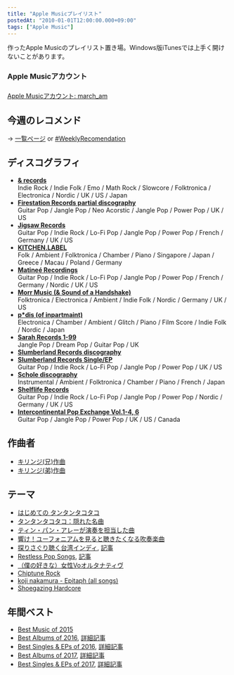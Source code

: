 ```yaml
---
title: "Apple Musicプレイリスト"
postedAt: "2010-01-01T12:00:00.000+09:00"
tags: ["Apple Music"]
---
```


作ったApple Musicのプレイリスト置き場。Windows版iTunesでは上手く開けないことがあります。

### Apple Musicアカウント

### 

[Apple Musicアカウント: march\_am](https://itunes.apple.com/profile/march%5Fam)

## 今週のレコメンド

→ [一覧ページ](http://30minreview.tumblr.com/post/154975409149/weeklyrec) or [#WeeklyRecomendation](http://30minreview.tumblr.com/tagged/weeklyrecommendation)

## ディスコグラフィ

* [**& records**](https://itunes.apple.com/jp/playlist/records-chronology/idpl.19693d571ebe43728fb360f274c7112c)  
Indie Rock / Indie Folk / Emo / Math Rock / Slowcore / Folktronica / Electronica / Nordic / UK / US / Japan
* [**Firestation Records partial discography**](https://itunes.apple.com/jp/playlist/firestation-records-partial-discography/idpl.e29acbe6b66b4a0194ee52910807b0d1)  
Guitar Pop / Jangle Pop / Neo Acorstic / Jangle Pop / Power Pop / UK / US
* [**Jigsaw Records**](https://itunes.apple.com/jp/playlist/jigsaw-records-chronology/idpl.c6655b15c3594054bd9275a84d978a7f)  
Guitar Pop / Indie Rock / Lo-Fi Pop / Jangle Pop / Power Pop / French / Germany / UK / US
* [**KITCHEN.LABEL**](https://itunes.apple.com/jp/playlist/kitchen.label-discography/idpl.817df7df7de84bfd8383c9559c76bf02)  
Folk / Ambient / Folktronica / Chamber / Piano / Singapore / Japan / Greece / Macau / Poland / Germany
* [**Matineé Recordings**](https://itunes.apple.com/jp/playlist/matinee-recordings-chlonology/idpl.f4183a54652b4fdaab5286360d862594)  
Guitar Pop / Indie Rock / Lo-Fi Pop / Jangle Pop / Power Pop / French / Germany / Nordic / UK / US
* [**Morr Music (& Sound of a Handshake)**](https://itunes.apple.com/jp/playlist/morr-music-sound-handshake/idpl.d03b6ede2258438388ccf1baab1b0e35)  
Folktronica / Electronica / Ambient / Indie Folk / Nordic / Germany / UK / US
* [**p\*dis (of inpartmaint)**](https://itunes.apple.com/jp/playlist/p%2Adis-inpartmaint-discography/idpl.94143f0963c24a7e89c94babe56da8ab)  
Electronica / Chamber / Ambient / Glitch / Piano / Film Score / Indie Folk / Nordic / Japan
* [**Sarah Records 1-99**](https://itunes.apple.com/jp/playlist/sarah-records-1-99/idpl.965e6628e19a4e1688f2a6e61a206e0e)  
Jangle Pop / Dream Pop / Guitar Pop / UK
* [**Slumberland Records discography**](https://itunes.apple.com/jp/playlist/slumberland-records-discography/idpl.808a6dc277e64c83949db819b0fb422d)
* [**Slumberland Records Single/EP**](https://itunes.apple.com/jp/playlist/slumberland-records-singles/idpl.e4e1c80a50ed4db0afcfaf56f19f5f00)  
Guitar Pop / Indie Rock / Lo-Fi Pop / Jangle Pop / Power Pop / UK / US
* [**Schole discography**](https://itunes.apple.com/jp/playlist/schole-discography/idpl.235f2b1925c14fe7ac7f8f14b5425050)  
Instrumental / Ambient / Folktronica / Chamber / Piano / French / Japan
* [**Shelflife Records**](https://itunes.apple.com/jp/playlist/shelflife-records-chronology/idpl.cb92ac440cec4a62a76d2826e2e748ba)  
Guitar Pop / Indie Rock / Lo-Fi Pop / Jangle Pop / Power Pop / Nordic / Germany / UK / US
* [**Intercontinental Pop Exchange Vol.1-4, 6**](https://itunes.apple.com/jp/playlist/intercontinental-pop-exchange/idpl.31d3df078e8444e494dd69de23e5728f)  
Guitar Pop / Jangle Pop / Power Pop / UK / US / Canada

## 作曲者

* [キリンジ(兄)作曲](https://itunes.apple.com/jp/playlist/kirinji-xiong/idpl.dfe0e9ea4ba3441a852f2b95c49deff2)
* [キリンジ(弟)作曲](https://itunes.apple.com/jp/playlist/kirinji-di/idpl.545b2c69deaf4466ba49c7476b51d200)

## テーマ

* [はじめての タンタンタコタコ](https://itunes.apple.com/jp/playlist/hajimeteno-tantantakotako/idpl.e6f9b80f010a4b0fb3c2e0da773f7c6c)
* [タンタンタコタコ：隠れた名曲](https://itunes.apple.com/jp/playlist/tantantakotako-yinreta-ming/idpl.3590b0755c2849399eb070b2308067ae)
* [ティン・パン・アレーが演奏を担当した曲](https://itunes.apple.com/jp/playlist/tin-pan-arega-yan-zouwo-dan/idpl.394c32de731540988d87763ef54c0e4c)
* [響け！ユーフォニアムを見ると聴きたくなる吹奏楽曲](https://itunes.apple.com/jp/playlist/xiangke!yufoniamuwo-jianruto/idpl.138b68fa94224ab4b85a4a1cdece9b43)
* [探りさぐり聴く台湾インディ](https://itunes.apple.com/jp/playlist/tanrisaguri-tingku-tai-wanindi/idpl.5cd20b18c6ae4e428d88df54dcce45d7), [記事](http://30minreview.tumblr.com/post/154761086599/%E6%8E%A2%E3%82%8A%E3%81%95%E3%81%90%E3%82%8A%E8%81%B4%E3%81%8F%E5%8F%B0%E6%B9%BE%E3%82%A4%E3%83%B3%E3%83%87%E3%82%A3)
* [Restless Pop Songs](https://itunes.apple.com/jp/playlist/restless-pop-songs/idpl.9d095e481bd241169df908a86d53854d), [記事](http://30minreview.tumblr.com/post/155835554824/playlist-restless-pop-songs)
* [（僕の好きな）女性Voオルタナティヴ](https://itunes.apple.com/jp/playlist/nu-xingvoorutanativu/idpl.c1658c8779d94a3186c08eb4d1d7bec5)
* [Chiptune Rock](https://itunes.apple.com/jp/playlist/chiptune-rock/idpl.b910d7dd4ddd4033affa1873541ac29e)
* [koji nakamura - Epitaph (all songs)](https://itunes.apple.com/jp/playlist/koji-nakamura-epitaph/idpl.ed995c5badd34372817f50e0601e1e22)
* [Shoegazing Hardcore](https://itunes.apple.com/jp/playlist/shoegazing-hardcore/idpl.3829352e204e47799823b493b6f4ebfe)

## 年間ベスト

* [Best Music of 2015](https://itunes.apple.com/jp/playlist/best-music-of-2015/idpl.dccdb8b06efa4776b00a52e45672dd97)
* [Best Albums of 2016](https://itunes.apple.com/jp/playlist/best-albums-of-2016/idpl.53fe4ca4eae043979b6bc2ece19ec26a), [詳細記事](http://30minreview.tumblr.com/post/154804269994/best-music-of-2016)
* [Best Singles & EPs of 2016](https://itunes.apple.com/jp/playlist/best-singles-eps-of-2016/idpl.3446dd1f72f444bd88f159dd907305bf), [詳細記事](http://30minreview.tumblr.com/post/154804269994/best-music-of-2016)
* [Best Albums of 2017](https://itunes.apple.com/jp/playlist/best-albums-of-2017/pl.u-EdAVmPYIXvGlP3), [詳細記事](http://30minreview.tumblr.com/post/170533277469/best-albums-of-2017)
* [Best Singles & EPs of 2017](https://itunes.apple.com/jp/playlist/best-singles-eps-of-2017/pl.u-zPyL5aRIMpdaXj), [詳細記事](http://30minreview.tumblr.com/post/170533394524/best-singles-eps-of-2017)